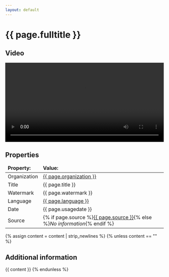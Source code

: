 ```yaml
---
layout: default
---
```

<h1> {{ page.fulltitle }} </h1>

<h2> Video </h2>

<video src="../media/{{ page.organization }}-{{ page.title }}-{{ page.watermark }}-{{ page.language }}-{{page.usagedate}}.mp4" controls style="width: 100%;"></video>

<h2> Properties </h2>

<table>
    <thead>
        <tr>
            <td><b>Property:</b></td>
            <td><b>Value:</b></td>
        </tr>
    </thead>
    <tr>
        <td>Organization</td>
        <td><a href="/categories/org/{{ page.organization }}">{{ page.organization }}</a></td>
    </tr>
    <tr>
        <td>Title</td>
        <td>{{ page.title }}</td>
    </tr>
    <tr>
        <td>Watermark</td>
        <td>{{ page.watermark }}</td>
    </tr>
    <tr>
        <td>Language</td>
        <td><a href="/categories/language/{{ page.language }}">{{ page.language }}</a></td>
    </tr>
    <tr>
        <td>Date</td>
        <td>{{ page.usagedate }}</td>
    </tr>
    <tr>
        <td>Source</td>
        <td>{% if page.source %}<a href="{{page.sourceurl}}">{{ page.source }}</a>{% else %}<i>No information</i>{% endif %}</td>
    </tr>
</table>

{% assign content = content | strip_newlines %}
{% unless content == "" %}
<h2> Additional information </h2>
{{ content }}
{% endunless %}

